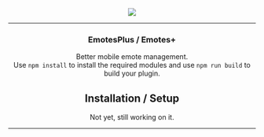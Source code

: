 <div align='center'>
   <img src='https://repo.enmity.app/banner.png' />
</div>

---

<div align='center'>
   <h3>EmotesPlus / Emotes+</h3>

   Better mobile emote management.<br/>
   Use `npm install` to install the required modules and use `npm run build` to build your plugin.

   ## Installation / Setup

   Not yet, still working on it.
</div>

---
